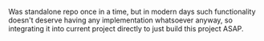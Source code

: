 Was standalone repo once in a time, but in modern days such functionality doesn't deserve having any implementation whatsoever anyway, so integrating it into current project directly to just build this project ASAP.

